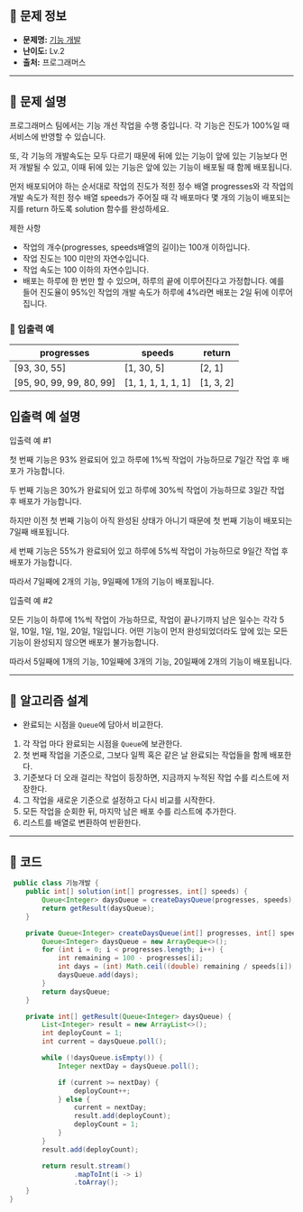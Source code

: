 ## 🌵 문제 정보

- **문제명:** [기능 개발](https://school.programmers.co.kr/learn/courses/30/lessons/42586)
- **난이도:** Lv.2
- **출처:** 프로그래머스

---

## 🌵 문제 설명

프로그래머스 팀에서는 기능 개선 작업을 수행 중입니다. 각 기능은 진도가 100%일 때 서비스에 반영할 수 있습니다.

또, 각 기능의 개발속도는 모두 다르기 때문에 뒤에 있는 기능이 앞에 있는 기능보다 먼저 개발될 수 있고, 이때 뒤에 있는 기능은 앞에 있는 기능이 배포될 때 함께 배포됩니다.

먼저 배포되어야 하는 순서대로 작업의 진도가 적힌 정수 배열 progresses와 각 작업의 개발 속도가 적힌 정수 배열 speeds가 주어질 때 각 배포마다 몇 개의 기능이 배포되는지를 return 하도록
solution 함수를 완성하세요.

제한 사항

* 작업의 개수(progresses, speeds배열의 길이)는 100개 이하입니다.
* 작업 진도는 100 미만의 자연수입니다.
* 작업 속도는 100 이하의 자연수입니다.
* 배포는 하루에 한 번만 할 수 있으며, 하루의 끝에 이루어진다고 가정합니다. 예를 들어 진도율이 95%인 작업의 개발 속도가 하루에 4%라면 배포는 2일 뒤에 이루어집니다.

### 🔸 입출력 예

| progresses               | speeds             | return    |
|--------------------------|--------------------|-----------|
| [93, 30, 55]             | [1, 30, 5]         | [2, 1]    |
| [95, 90, 99, 99, 80, 99] | [1, 1, 1, 1, 1, 1] | [1, 3, 2] |

## 입출력 예 설명

입출력 예 #1

첫 번째 기능은 93% 완료되어 있고 하루에 1%씩 작업이 가능하므로 7일간 작업 후 배포가 가능합니다.

두 번째 기능은 30%가 완료되어 있고 하루에 30%씩 작업이 가능하므로 3일간 작업 후 배포가 가능합니다.

하지만 이전 첫 번째 기능이 아직 완성된 상태가 아니기 때문에 첫 번째 기능이 배포되는 7일째 배포됩니다.

세 번째 기능은 55%가 완료되어 있고 하루에 5%씩 작업이 가능하므로 9일간 작업 후 배포가 가능합니다.

따라서 7일째에 2개의 기능, 9일째에 1개의 기능이 배포됩니다.

입출력 예 #2

모든 기능이 하루에 1%씩 작업이 가능하므로, 작업이 끝나기까지 남은 일수는 각각 5일, 10일, 1일, 1일, 20일, 1일입니다. 어떤 기능이 먼저 완성되었더라도 앞에 있는 모든 기능이 완성되지 않으면 배포가 불가능합니다.

따라서 5일째에 1개의 기능, 10일째에 3개의 기능, 20일째에 2개의 기능이 배포됩니다.

---

## 🌵 알고리즘 설계

* 완료되는 시점을 `Queue`에 담아서 비교한다.

1. 각 작업 마다 완료되는 시점을 `Queue`에 보관한다.
2. 첫 번째 작업을 기준으로, 그보다 일찍 혹은 같은 날 완료되는 작업들을 함께 배포한다.
3. 기준보다 더 오래 걸리는 작업이 등장하면, 지금까지 누적된 작업 수를 리스트에 저장한다.
4. 그 작업을 새로운 기준으로 설정하고 다시 비교를 시작한다.
5. 모든 작업을 순회한 뒤, 마지막 남은 배포 수를 리스트에 추가한다.
6. 리스트를 배열로 변환하여 반환한다.

---

## 🌵 코드

```java
 public class 기능개발 {
    public int[] solution(int[] progresses, int[] speeds) {
        Queue<Integer> daysQueue = createDaysQueue(progresses, speeds);
        return getResult(daysQueue);
    }

    private Queue<Integer> createDaysQueue(int[] progresses, int[] speeds) {
        Queue<Integer> daysQueue = new ArrayDeque<>();
        for (int i = 0; i < progresses.length; i++) {
            int remaining = 100 - progresses[i];
            int days = (int) Math.ceil((double) remaining / speeds[i]);
            daysQueue.add(days);
        }
        return daysQueue;
    }

    private int[] getResult(Queue<Integer> daysQueue) {
        List<Integer> result = new ArrayList<>();
        int deployCount = 1;
        int current = daysQueue.poll();

        while (!daysQueue.isEmpty()) {
            Integer nextDay = daysQueue.poll();

            if (current >= nextDay) {
                deployCount++;
            } else {
                current = nextDay;
                result.add(deployCount);
                deployCount = 1;
            }
        }
        result.add(deployCount);

        return result.stream()
                .mapToInt(i -> i)
                .toArray();
    }
}
```